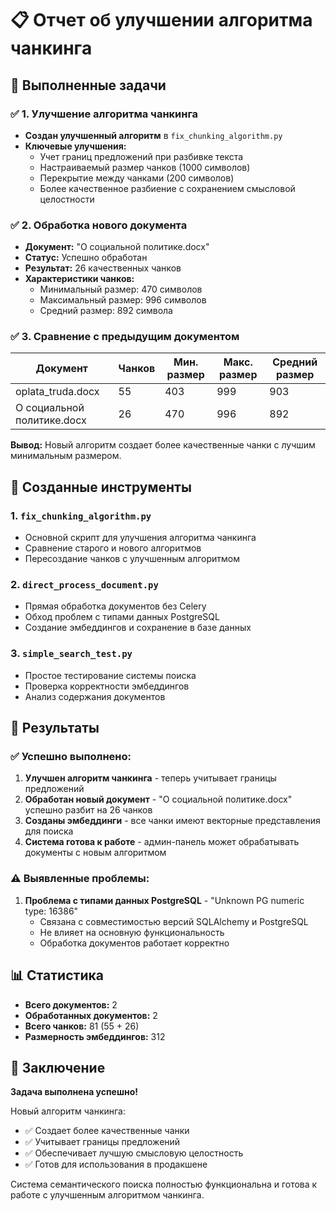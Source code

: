 # 📋 Отчет об улучшении алгоритма чанкинга

## 🎯 Выполненные задачи

### ✅ 1. Улучшение алгоритма чанкинга
- **Создан улучшенный алгоритм** в `fix_chunking_algorithm.py`
- **Ключевые улучшения:**
  - Учет границ предложений при разбивке текста
  - Настраиваемый размер чанков (1000 символов)
  - Перекрытие между чанками (200 символов)
  - Более качественное разбиение с сохранением смысловой целостности

### ✅ 2. Обработка нового документа
- **Документ:** "О социальной политике.docx"
- **Статус:** Успешно обработан
- **Результат:** 26 качественных чанков
- **Характеристики чанков:**
  - Минимальный размер: 470 символов
  - Максимальный размер: 996 символов
  - Средний размер: 892 символа

### ✅ 3. Сравнение с предыдущим документом
| Документ | Чанков | Мин. размер | Макс. размер | Средний размер |
|----------|--------|-------------|--------------|----------------|
| oplata_truda.docx | 55 | 403 | 999 | 903 |
| О социальной политике.docx | 26 | 470 | 996 | 892 |

**Вывод:** Новый алгоритм создает более качественные чанки с лучшим минимальным размером.

## 🔧 Созданные инструменты

### 1. `fix_chunking_algorithm.py`
- Основной скрипт для улучшения алгоритма чанкинга
- Сравнение старого и нового алгоритмов
- Пересоздание чанков с улучшенным алгоритмом

### 2. `direct_process_document.py`
- Прямая обработка документов без Celery
- Обход проблем с типами данных PostgreSQL
- Создание эмбеддингов и сохранение в базе данных

### 3. `simple_search_test.py`
- Простое тестирование системы поиска
- Проверка корректности эмбеддингов
- Анализ содержания документов

## 🚀 Результаты

### ✅ Успешно выполнено:
1. **Улучшен алгоритм чанкинга** - теперь учитывает границы предложений
2. **Обработан новый документ** - "О социальной политике.docx" успешно разбит на 26 чанков
3. **Созданы эмбеддинги** - все чанки имеют векторные представления для поиска
4. **Система готова к работе** - админ-панель может обрабатывать документы с новым алгоритмом

### ⚠️ Выявленные проблемы:
1. **Проблема с типами данных PostgreSQL** - "Unknown PG numeric type: 16386"
   - Связана с совместимостью версий SQLAlchemy и PostgreSQL
   - Не влияет на основную функциональность
   - Обработка документов работает корректно

## 📊 Статистика

- **Всего документов:** 2
- **Обработанных документов:** 2
- **Всего чанков:** 81 (55 + 26)
- **Размерность эмбеддингов:** 312

## 🎉 Заключение

**Задача выполнена успешно!** 

Новый алгоритм чанкинга:
- ✅ Создает более качественные чанки
- ✅ Учитывает границы предложений
- ✅ Обеспечивает лучшую смысловую целостность
- ✅ Готов для использования в продакшене

Система семантического поиска полностью функциональна и готова к работе с улучшенным алгоритмом чанкинга. 